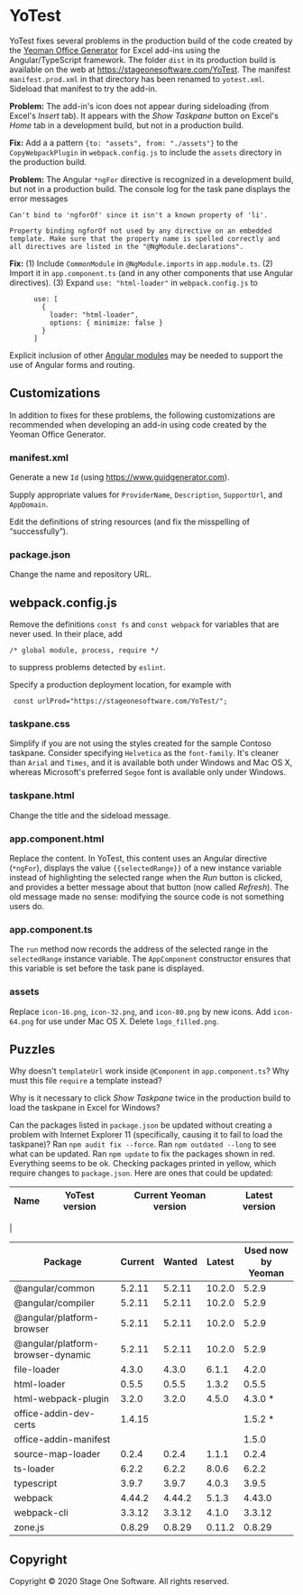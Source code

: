 # YoTest

YoTest fixes several problems in the production build of the code created by the [Yeoman Office Generator](https://github.com/OfficeDev/generator-office) for Excel add-ins using the Angular/TypeScript framework.  The folder `dist` in its production build is available on the web at https://stageonesoftware.com/YoTest.  The manifest `manifest.prod.xml` in that directory has been renamed to `yotest.xml`.  Sideload that manifest to try the add-in.

**Problem:** The add-in's icon does not appear during sideloading (from Excel's _Insert_ tab).  It appears with the _Show Taskpane_ button on Excel's _Home_ tab in a development build, but not in a production build.

**Fix:** Add a a pattern `{to: "assets", from: "./assets"}` to the `CopyWebpackPlugin` in `webpack.config.js` to include the `assets` directory in the production build.

**Problem:** The Angular `*ngFor` directive is recognized in a development build, but not in a production build.  The console log for the task pane displays the error messages

    Can't bind to 'ngforOf' since it isn't a known property of 'li'.

    Property binding ngforOf not used by any directive on an embedded template. Make sure that the property name is spelled correctly and all directives are listed in the "@NgModule.declarations".

**Fix:** (1) Include `CommonModule` in `@NgModule.imports` in `app.module.ts`.  (2) Import it in `app.component.ts` (and in any other components that use Angular directives).  (3) Expand `use: "html-loader"` in `webpack.config.js` to

          use: [
            {
              loader: "html-loader",
              options: { minimize: false }
            }
          ]
  
Explicit inclusion of other [Angular modules](https://angular.io/guide/frequent-ngmodules) may be needed to support the use of Angular forms and routing.

## Customizations

In addition to fixes for these problems, the following customizations are recommended when developing an add-in using code created by the Yeoman Office Generator.

### manifest.xml

Generate a new `Id` (using https://www.guidgenerator.com).

Supply appropriate values for `ProviderName`, `Description`, `SupportUrl`, and `AppDomain`.

Edit the definitions of string resources (and fix the misspelling of “successfully”).

### package.json

Change the name and repository URL.

## webpack.config.js

Remove the definitions `const fs` and `const webpack` for variables that are never used.  In their place, add

    /* global module, process, require */

to suppress problems detected by `eslint`.

Specify a production deployment location, for example with

     const urlProd="https://stageonesoftware.com/YoTest/";

### taskpane.css

Simplify if you are not using the styles created for the sample Contoso taskpane.  Consider specifying `Helvetica` as the `font-family`.  It's cleaner than `Arial` and `Times`, and it is available both under Windows and Mac OS X, whereas Microsoft's preferred `Segoe` font is available only under Windows.

### taskpane.html

Change the title and the sideload message.

### app.component.html

Replace the content.  In YoTest, this content uses an Angular directive (`*ngFor`), displays the value `{{selectedRange}}` of a new instance variable instead of highlighting the selected range when the _Run_ button is clicked, and provides a better message about that button (now called _Refresh_).  The old message made no sense: modifying the source code is not something users do.

### app.component.ts

The `run` method now records the address of the selected range in the `selectedRange` instance variable.  The `AppComponent` constructor ensures that this variable is set before the task pane is displayed.

### assets

Replace `icon-16.png`, `icon-32.png`, and `icon-80.png` by new icons.  Add `icon-64.png` for use under Mac OS X.  Delete `logo_filled.png`.

## Puzzles

Why doesn't `templateUrl` work inside `@Component` in `app.component.ts`?  Why must this file `require` a template instead?

Why is it necessary to click _Show Taskpane_ twice in the production build to load the taskpane in Excel for Windows?

Can the packages listed in `package.json` be updated without creating a problem with Internet Explorer 11 (specifically, causing it to fail to load the taskpane)?  Ran `npm audit fix --force`.  Ran `npm outdated --long` to see what can be updated.  Ran `npm update` to fix the packages shown in red.  Everything seems to be ok. Checking packages printed in yellow, which require changes to `package.json`.  Here are ones that could be updated:

| Name | YoTest version | Current Yeoman version | Latest version |
|------|----------------|------------------------|----------------|
|


| Package                            | Current  | Wanted  | Latest  | Used now by Yeoman |
|------------------------------------|----------|---------|---------|--------------------|
| @angular/common                    | 5.2.11   | 5.2.11  | 10.2.0  | 5.2.9              |
| @angular/compiler                  | 5.2.11   | 5.2.11  | 10.2.0  | 5.2.9              |
| @angular/platform-browser          | 5.2.11   | 5.2.11  | 10.2.0  | 5.2.9              |
| @angular/platform-browser-dynamic  | 5.2.11   | 5.2.11  | 10.2.0  | 5.2.9              |
| file-loader                        | 4.3.0    | 4.3.0   | 6.1.1   | 4.2.0              |
| html-loader                        | 0.5.5    | 0.5.5   | 1.3.2   | 0.5.5              |
| html-webpack-plugin                | 3.2.0    | 3.2.0   | 4.5.0   | 4.3.0 *            |
| office-addin-dev-certs             | 1.4.15   |         |         | 1.5.2 *            |
| office-addin-manifest              |          |         |         | 1.5.0              |
| source-map-loader                  | 0.2.4    | 0.2.4   | 1.1.1   | 0.2.4              |
| ts-loader                          | 6.2.2    | 6.2.2   | 8.0.6   | 6.2.2              |
| typescript                         | 3.9.7    | 3.9.7   | 4.0.3   | 3.9.5              |
| webpack                            | 4.44.2   | 4.44.2  | 5.1.3   | 4.43.0             |
| webpack-cli                        | 3.3.12   | 3.3.12  | 4.1.0   | 3.3.12             |
| zone.js                            | 0.8.29   | 0.8.29  | 0.11.2  | 0.8.29             |


## Copyright

Copyright &copy; 2020 Stage One Software. All rights reserved.
